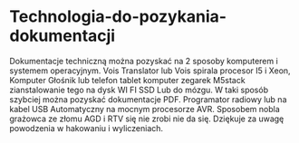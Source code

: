 # Technologia-do-pozykania-dokumentacji
Dokumentacje techniczną można pozyskać na 2 sposoby komputerem i systemem operacyjnym. Vois Translator lub Vois spirala procesor I5 i Xeon, Komputer Głośnik lub telefon tablet komputer zegarek M5stack zianstalowanie tego na dysk WI FI SSD Lub do mózgu.
W taki sposób szybciej można pozyskać dokumentacje PDF. 
Programator radiowy lub na kabel USB Automatyczny na mocnym procesorze AVR. 
Sposobem nobla grażowca ze złomu AGD i RTV się nie zrobi nie da się.
Dziękuje za uwagę powodzenia w hakowaniu i wyliczeniach. 
